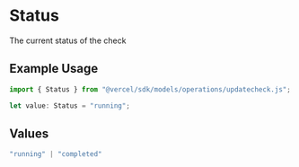 # Status

The current status of the check

## Example Usage

```typescript
import { Status } from "@vercel/sdk/models/operations/updatecheck.js";

let value: Status = "running";
```

## Values

```typescript
"running" | "completed"
```
